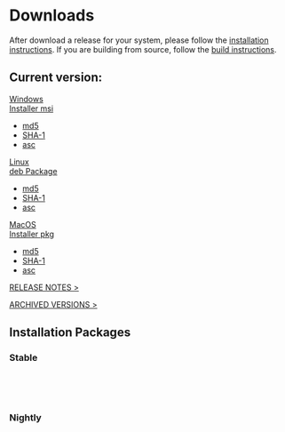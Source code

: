 <link rel="stylesheet" href="/css/download-page.css"></link>
<script src="/js/download-page.js"></script>
<div class="row cBallerina-io-Gray-row">
    <div class="container">
        <div class="row">
            <div class="col-xs-12 col-sm-12 col-md-6 col-lg-6 cDownloadsHeader">
                <h1>Downloads</h1>
                <p>
                    After download a release for your system, please follow the <a href="#">installation instructions</a>. If you are building from source, follow the <a href="https://github.com/ballerina-platform/ballerina-lang/blob/master/README.md#install-from-source">build instructions</a>.
                </p>
            </div>
        </div>
        <div class="row">
            <div class="col-xs-12 col-sm-12 col-md-12 col-lg-12 cDownloadsHeader">       
                <div class="cFeaturedVersion">
                    <h2>Current version: <span id="versionInfo"></span></h2>
                </div>
            </div>
        </div>
        <div class="clearfix"></div>
        <div class="row cDownloads">
            <div class="col-xs-12 col-sm-12 col-md-4 col-lg-4 cDownloadLeft">
                <a id="packWindows" id="packWindows" href="#" class="cDownload">
                    <div>Windows</div>
                    <div class="cSize">Installer msi <span id="packWindowsName""><span></div>
                </a>
                <ul class="cDiwnloadSubLinks">
                    <li><a id="packWindowsMd5" href="#">md5</a></li>
                    <li><a id="packWindowsSha1" href="#">SHA-1</a></li>
                    <li><a id="packWindowsAsc" href="#">asc</a></li>
                </ul>
            </div>
            <div class="col-xs-12 col-sm-12 col-md-4 col-lg-4 cDownloadMiddle">
                <a id="packLinux" href="#" class="cDownload">
                    <div>Linux</div>
                    <div class="cSize">deb Package <span id="packLinuxName"></span></div>
                </a>
                <ul class="cDiwnloadSubLinks">
                    <li><a id="packLinuxMd5" href="#">md5</a></li>
                    <li><a id="packLinuxSha1" href="#">SHA-1</a></li>
                    <li><a id="packLinuxAsc" href="#">asc</a></li>
                </ul>
            </div>
            <div class="col-xs-12 col-sm-12 col-md-4 col-lg-4 cDownloadMiddle">
                <a id="packMac" href="#" class="cDownload">
                    <div>MacOS</div>
                    <div class="cSize">Installer pkg <span id="packMacName"></span></div>
                </a>
                <ul class="cDiwnloadSubLinks">
                    <li><a id="packMacMd5" href="#">md5</a></li>
                    <li><a id="packMacSha1" href="#">SHA-1</a></li>
                    <li><a id="packMacAsc" href="#">asc</a></li>
                </ul>
            </div>
        </div>
        <div class="col-xs-12 col-sm-16 col-md-12 col-lg-12">
            <div class="cReleaseNotes">
                <p><a href="/downloads/release-notes">RELEASE NOTES ></a></p>
            </div>
            <div class="cReleaseNotes">
                <p><a href="/downloads/archived">ARCHIVED VERSIONS ></a></p>
            </div>
        </div>
        <div class="col-xs-12 col-sm-16 col-md-12 col-lg-12">
            <div class="cStandaloneInstallers">
                <h2>Installation Packages</h2>
                <div class="cInstallers">
                    <h3>Stable <span id="stableInfo"></span></h3>
                    <div class="col-xs-12 col-sm-16 col-md-6 col-lg-6 cLeftTable">
                        <div class="insPackages0container">
                            <table id="insPackages0"></table>
                        </div>
                    </div>
                    <div class="col-xs-12 col-sm-16 col-md-6 col-lg-6 cRightTable">
                        <div class="insPackages1container">
                            <table id="insPackages1"></table>
                        </div>
                    </div>
                    <div class="clearfix"></div>
                    <br>
                    <div id="nightlyPackContainer"><h3>Nightly <span id="nightlyInfo"></span></h3>
                    <div class="col-xs-12 col-sm-16 col-md-6 col-lg-6 cLeftTable">
                        <div class="nightlyPackages0container">
                            <table id="nightlyPackages0"></table>
                        </div>
                    </div>
                    <div class="col-xs-12 col-sm-16 col-md-6 col-lg-6 cRightTable">
                        <div class="nightlyPackages0container">
                            <table id="nightlyPackages1"></table>
                        </div>
                    </div></div>
                    <div class="clearfix"></div>
                </div>
            </div>            
        </div>
    </div>
</div>

